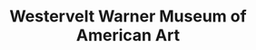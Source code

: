---
layout: repo
title: "Westervelt Warner Museum of American Art"
id: 11288
permalink: repos/11288/
---